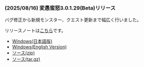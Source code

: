 ### (2025/08/16) 変愚蛮怒3.0.1.29(Beta)リリース

バグ修正から新規モンスター、クエスト更新まで幅広く行いました。

リリースノートは[こちら](https://github.com/hengband/hengband/releases/tag/3.0.1.29-Beta)です。

- [Windows(日本語版)](https://github.com/hengband/hengband/releases/download/3.0.1.29-Beta/Hengband-3.0.1.29-Beta-jp.zip)
- [Windows(English Version)](https://github.com/hengband/hengband/releases/download/3.0.1.29-Beta/Hengband-3.0.1.29-Beta-en.zip)
- [ソース(zip)](https://github.com/hengband/hengband/archive/refs/tags/3.0.1.29-Beta.zip)
- [ソース(tar.gz)](https://github.com/hengband/hengband/archive/refs/tags/3.0.1.29-Beta.tar.gz)
